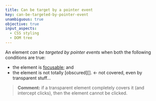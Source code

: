 ```yaml
---
title: Can be target by a pointer event
key: can-be-targeted-by-pointer-event
unambiguous: true
objective: true
input_aspects:
  - CSS styling
  - DOM tree
---
```


An element _can be targeted by pointer events_ when both the following conditions are true:

- the element is [focusable][]; and
- the element is not totally [obscured][]. <- not covered, even by transparent stuff…

> **Comment:** if a transparent element completely covers it (and intercept clicks), then the element cannot be clicked.

[focusable]: #focusable 'Definition of Focusable'
[visible]: #visible ' Definition of Visible'

